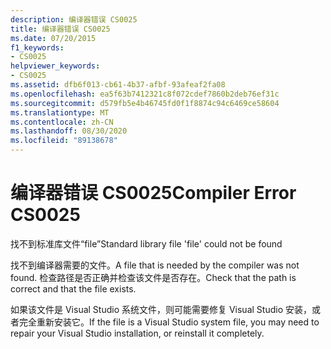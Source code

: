 ```yaml
---
description: 编译器错误 CS0025
title: 编译器错误 CS0025
ms.date: 07/20/2015
f1_keywords:
- CS0025
helpviewer_keywords:
- CS0025
ms.assetid: dfb6f013-cb61-4b37-afbf-93afeaf2fa08
ms.openlocfilehash: ea5f63b7412321c8f072cdef7860b2deb76ef31c
ms.sourcegitcommit: d579fb5e4b46745fd0f1f8874c94c6469ce58604
ms.translationtype: MT
ms.contentlocale: zh-CN
ms.lasthandoff: 08/30/2020
ms.locfileid: "89138678"
---
```

# <a name="compiler-error-cs0025"></a><span data-ttu-id="530e9-103">编译器错误 CS0025</span><span class="sxs-lookup"><span data-stu-id="530e9-103">Compiler Error CS0025</span></span>
<span data-ttu-id="530e9-104">找不到标准库文件“file”</span><span class="sxs-lookup"><span data-stu-id="530e9-104">Standard library file 'file' could not be found</span></span>  
  
 <span data-ttu-id="530e9-105">找不到编译器需要的文件。</span><span class="sxs-lookup"><span data-stu-id="530e9-105">A file that is needed by the compiler was not found.</span></span> <span data-ttu-id="530e9-106">检查路径是否正确并检查该文件是否存在。</span><span class="sxs-lookup"><span data-stu-id="530e9-106">Check that the path is correct and that the file exists.</span></span>  
  
 <span data-ttu-id="530e9-107">如果该文件是 Visual Studio 系统文件，则可能需要修复 Visual Studio 安装，或者完全重新安装它。</span><span class="sxs-lookup"><span data-stu-id="530e9-107">If the file is a Visual Studio system file, you may need to repair your Visual Studio installation, or reinstall it completely.</span></span>

